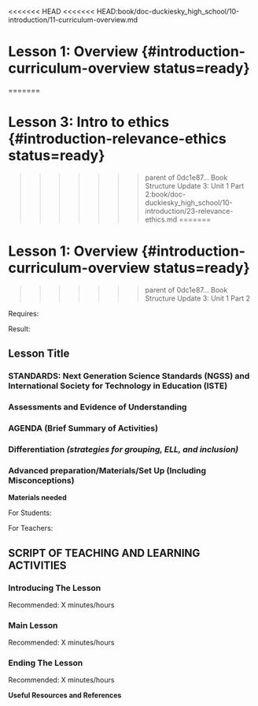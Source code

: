 <<<<<<< HEAD
<<<<<<< HEAD:book/doc-duckiesky_high_school/10-introduction/11-curriculum-overview.md
# Lesson 1: Overview {#introduction-curriculum-overview status=ready}
=======
# Lesson 3: Intro to ethics {#introduction-relevance-ethics status=ready}
>>>>>>> parent of 0dc1e87... Book Structure Update 3: Unit 1 Part 2:book/doc-duckiesky_high_school/10-introduction/23-relevance-ethics.md
=======
# Lesson 1: Overview {#introduction-curriculum-overview status=ready}
>>>>>>> parent of 0dc1e87... Book Structure Update 3: Unit 1 Part 2

<div class='requirements' markdown='1'>

Requires: 

Result: 

</div>

## Lesson Title


### STANDARDS: Next Generation Science Standards (NGSS) and International Society for Technology in Education (ISTE)


### Assessments and Evidence of Understanding


### AGENDA (Brief Summary of Activities)


### Differentiation _(strategies for grouping, ELL, and inclusion)_


### Advanced preparation/Materials/Set Up (Including Misconceptions)

**Materials needed**

For Students:

For Teachers:


## SCRIPT OF TEACHING AND LEARNING ACTIVITIES


### Introducing The Lesson

Recommended: X minutes/hours


### Main Lesson

Recommended: X minutes/hours


### Ending The Lesson

Recommended: X minutes/hours


**Useful Resources and References**
